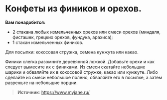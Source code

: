 # Конфеты из фиников и орехов.

**Вам понадобится:**

- 2 стакана любых измельченных орехов или смеси орехов (миндаля, фисташек, грецких орехов, фундука, арахиса);
- 1 стакан измельченных фиников.

Для посыпки: кокосовая стружка, семена кунжута или какао.

Финики слегка разомните деревянной ложкой. Добавьте орехи и как следует вымесите их с финиками. Из смеси скатайте небольшие шарики и обваляйте их в кокосовой стружке, какао или кунжуте. Либо сделайте из смеси небольшое полено, обваляйте его в посыпке, а затем разрежьте на небольшие порции.

> **Источник**: https://www.myjane.ru/
